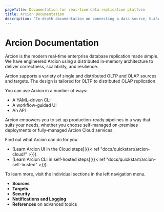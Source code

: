 ```yaml
---
pageTitle: Documentation for real-time data replication platform
title: Arcion Documentation
description: "In-depth documentation on connecting a data source, building your first pipeline, and deploying to production."
---
```


# Arcion Documentation

Arcion is the modern real-time enterprise database replication made simple. We have engineered Arcion using a distributed in-memory architecture to deliver correctness, scalability, and resilience.

Arcion supports a variety of single and distributed OLTP and OLAP sources and targets. The design is tailored for OLTP to distributed OLAP replication. 

You can use Arcion in a number of ways:

- A YAML-driven CLI
- A workflow-guided UI
- An API

Arcion empowers you to set up production-ready pipelines in a way that suits your needs, whether you choose self-managed on-premises deployments or fully-managed Arcion Cloud services.

Find out what Arcion can do for you:

- [Learn Arcion UI in the Cloud steps]({{< ref "docs/quickstart/arcion-cloud/" >}}).
- [Learn Arcion CLI in self-hosted steps]({{< ref "docs/quickstart/arcion-self-hosted" >}}).

To learn more, visit the individual sections in the left navigation menu.

- **Sources**
- **Targets**
- **Security**
- **Notifications and Logging**
- **References** on advanced topics